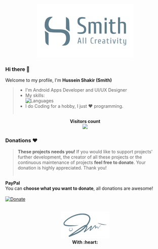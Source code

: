 <p align="center">
  <img src="https://raw.githubusercontent.com/smith8h/smith8h/main/20221103_150133.png" style="width: 60%;"/>
</p>

### Hi there 👋
Welcome to my profile, I'm **Hussein Shakir (Smith)**
> - I'm Android Apps Developer and UI/UX Designer<br>
> - My skills:<br>
> ![Languages](https://skillicons.dev/icons?i=java,python)
> - I do Coding for a hobby, I just ❤ programming.
<br><br>


<p align="center"> 
  <b>Visitors count</b><br>
  <img src="https://profile-counter.glitch.me/smith8h/count.svg" />
</p>


### Donations :heart:
> **These projects needs you!** If you would like to support projects' further development, the creator of all these projects or the continuous maintenance of projects **feel free to donate**. Your donation is highly appreciated. Thank you!
<br><br>

**PayPal**<br>
You can **choose what you want to donate**, all donations are awesome!<br><br>
[![Donate](https://www.paypalobjects.com/en_US/i/btn/btn_donate_SM.gif)](https://www.paypal.me/husseinshakir)
<br><br>

<p align="center">
  <img src="https://raw.githubusercontent.com/smith8h/smith8h/main/20221103_150053.png" style="width: 30%;"/>
  <br><b>With :heart:</b>
</p>
